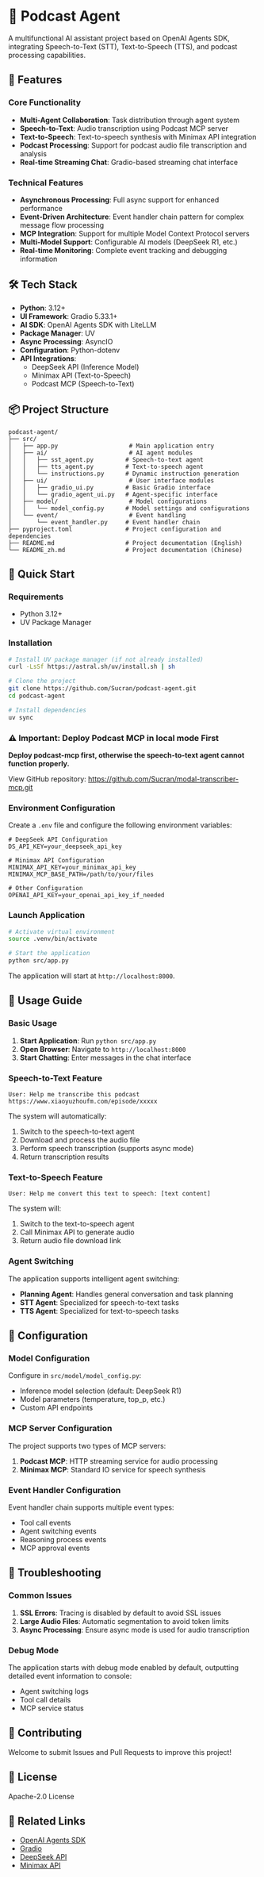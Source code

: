 # 🎤 Podcast Agent 

A multifunctional AI assistant project based on OpenAI Agents SDK, integrating Speech-to-Text (STT), Text-to-Speech (TTS), and podcast processing capabilities.

## 🌟 Features

### Core Functionality
- **Multi-Agent Collaboration**: Task distribution through agent system
- **Speech-to-Text**: Audio transcription using Podcast MCP server
- **Text-to-Speech**: Text-to-speech synthesis with Minimax API integration
- **Podcast Processing**: Support for podcast audio file transcription and analysis
- **Real-time Streaming Chat**: Gradio-based streaming chat interface

### Technical Features
- **Asynchronous Processing**: Full async support for enhanced performance
- **Event-Driven Architecture**: Event handler chain pattern for complex message flow processing
- **MCP Integration**: Support for multiple Model Context Protocol servers
- **Multi-Model Support**: Configurable AI models (DeepSeek R1, etc.)
- **Real-time Monitoring**: Complete event tracking and debugging information

## 🛠️ Tech Stack

- **Python**: 3.12+
- **UI Framework**: Gradio 5.33.1+
- **AI SDK**: OpenAI Agents SDK with LiteLLM
- **Package Manager**: UV
- **Async Processing**: AsyncIO
- **Configuration**: Python-dotenv
- **API Integrations**: 
  - DeepSeek API (Inference Model)
  - Minimax API (Text-to-Speech)
  - Podcast MCP (Speech-to-Text)

## 📦 Project Structure

```
podcast-agent/
├── src/
│   ├── app.py                    # Main application entry
│   ├── ai/                       # AI agent modules
│   │   ├── sst_agent.py         # Speech-to-text agent
│   │   ├── tts_agent.py         # Text-to-speech agent
│   │   └── instructions.py      # Dynamic instruction generation
│   ├── ui/                       # User interface modules
│   │   ├── gradio_ui.py         # Basic Gradio interface
│   │   └── gradio_agent_ui.py   # Agent-specific interface
│   ├── model/                    # Model configurations
│   │   └── model_config.py      # Model settings and configurations
│   └── event/                    # Event handling
│       └── event_handler.py     # Event handler chain
├── pyproject.toml               # Project configuration and dependencies
├── README.md                    # Project documentation (English)
└── README_zh.md                 # Project documentation (Chinese)
```

## 🚀 Quick Start

### Requirements

- Python 3.12+
- UV Package Manager

### Installation

```bash
# Install UV package manager (if not already installed)
curl -LsSf https://astral.sh/uv/install.sh | sh

# Clone the project
git clone https://github.com/Sucran/podcast-agent.git
cd podcast-agent

# Install dependencies
uv sync
```

### ⚠️ Important: Deploy Podcast MCP in local mode First

**Deploy podcast-mcp first, otherwise the speech-to-text agent cannot function properly.**

View GitHub repository: https://github.com/Sucran/modal-transcriber-mcp.git

### Environment Configuration

Create a `.env` file and configure the following environment variables:

```env
# DeepSeek API Configuration
DS_API_KEY=your_deepseek_api_key

# Minimax API Configuration
MINIMAX_API_KEY=your_minimax_api_key
MINIMAX_MCP_BASE_PATH=/path/to/your/files

# Other Configuration
OPENAI_API_KEY=your_openai_api_key_if_needed
```

### Launch Application

```bash
# Activate virtual environment
source .venv/bin/activate

# Start the application
python src/app.py
```

The application will start at `http://localhost:8000`.

## 🎯 Usage Guide

### Basic Usage

1. **Start Application**: Run `python src/app.py`
2. **Open Browser**: Navigate to `http://localhost:8000`
3. **Start Chatting**: Enter messages in the chat interface

### Speech-to-Text Feature

```
User: Help me transcribe this podcast https://www.xiaoyuzhoufm.com/episode/xxxxx
```

The system will automatically:
1. Switch to the speech-to-text agent
2. Download and process the audio file
3. Perform speech transcription (supports async mode)
4. Return transcription results

### Text-to-Speech Feature

```
User: Help me convert this text to speech: [text content]
```

The system will:
1. Switch to the text-to-speech agent
2. Call Minimax API to generate audio
3. Return audio file download link

### Agent Switching

The application supports intelligent agent switching:
- **Planning Agent**: Handles general conversation and task planning
- **STT Agent**: Specialized for speech-to-text tasks
- **TTS Agent**: Specialized for text-to-speech tasks

## 🔧 Configuration

### Model Configuration

Configure in `src/model/model_config.py`:
- Inference model selection (default: DeepSeek R1)
- Model parameters (temperature, top_p, etc.)
- Custom API endpoints

### MCP Server Configuration

The project supports two types of MCP servers:
1. **Podcast MCP**: HTTP streaming service for audio processing
2. **Minimax MCP**: Standard IO service for speech synthesis

### Event Handler Configuration

Event handler chain supports multiple event types:
- Tool call events
- Agent switching events
- Reasoning process events
- MCP approval events

## 🐛 Troubleshooting

### Common Issues

1. **SSL Errors**: Tracing is disabled by default to avoid SSL issues
2. **Large Audio Files**: Automatic segmentation to avoid token limits
3. **Async Processing**: Ensure async mode is used for audio transcription

### Debug Mode

The application starts with debug mode enabled by default, outputting detailed event information to console:
- Agent switching logs
- Tool call details
- MCP service status

## 🤝 Contributing

Welcome to submit Issues and Pull Requests to improve this project!

## 📄 License

Apache-2.0 License

## 🔗 Related Links

- [OpenAI Agents SDK](https://github.com/openai/openai-agents)
- [Gradio](https://gradio.app/)
- [DeepSeek API](https://platform.deepseek.com/)
- [Minimax API](https://www.minimax.chat/) 